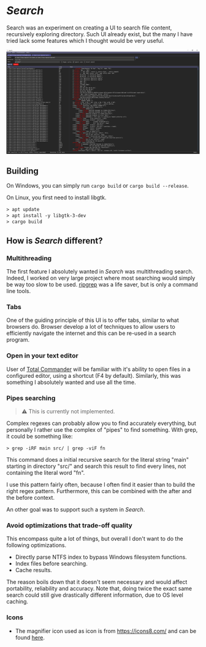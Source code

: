 # *Search*

Search was an experiment on creating a UI to search file content, recursively
exploring directory. Such UI already exist, but the many I have tried lack some
features which I thought would be very useful.

![Screenshot of a searching some directories of the Linux kernel tree](images/search.png)

## Building

On Windows, you can simply run `cargo build` or `cargo build --release`.

On Linux, you first need to install libgtk.
```
> apt update
> apt install -y libgtk-3-dev
> cargo build
```

## How is *Search* different?

### Multithreading

The first feature I absolutely wanted in *Search* was multithreading search.
Indeed, I worked on very large project where most searching would simply be
way too slow to be used. [ripgrep](https://github.com/BurntSushi/ripgrep) was
a life saver, but is only a command line tools.

### Tabs

One of the guiding principle of this UI is to offer tabs, similar to what
browsers do. Browser develop a lot of techniques to allow users to efficiently
navigate the internet and this can be re-used in a search program.

### Open in your text editor

User of [Total Commander](https://www.ghisler.com/) will be familiar with it's
ability to open files in a configured editor, using a shortcut (F4 by default).
Similarly, this was something I absolutely wanted and use all the time.


### Pipes searching

> :warning: This is currently not implemented.

Complex regexes can probably allow you to find accurately everything, but
personally I rather use the complex of "pipes" to find something. With grep,
it could be something like:
```
> grep -iRF main src/ | grep -viF fn
```
This command does a initial recursive search for the literal string "main"
starting in directory "src/" and search this result to find every lines, not
containing the literal word "fn".

I use this pattern fairly often, because I often find it easier than to build
the right regex pattern. Furthermore, this can be combined with the after and
the before context.

An other goal was to support such a system in *Search*.

### Avoid optimizations that trade-off quality

This encompass quite a lot of things, but overall I don't want to do the
following optimizations.
- Directly parse NTFS index to bypass Windows filesystem functions.
- Index files before searching.
- Cache results.

The reason boils down that it doesn't seem necessary and would affect
portability, reliability and accuracy. Note that, doing twice the exact
same search could still give drastically different information, due to
OS level caching.

### Icons
- The magnifier icon used as icon is from https://icons8.com/ and can be found [here](https://icons8.com/icon/p3miLroKw4iR/magnifying-glass-tilted-left).
